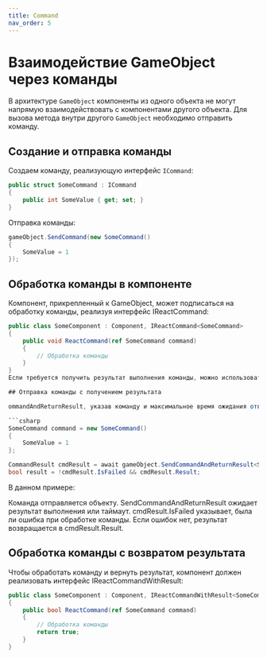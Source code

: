 ```yaml
---
title: Command
nav_order: 5
---
```


# Взаимодействие GameObject через команды

В архитектуре `GameObject` компоненты из одного объекта не могут напрямую взаимодействовать с компонентами другого объекта. Для вызова метода внутри другого `GameObject` необходимо отправить команду.

## Создание и отправка команды

Создаем команду, реализующую интерфейс `ICommand`:

```csharp
public struct SomeCommand : ICommand
{
    public int SomeValue { get; set; }
}
```

Отправка команды:

```csharp
gameObject.SendCommand(new SomeCommand()
{
    SomeValue = 1
});
```

## Обработка команды в компоненте

Компонент, прикрепленный к GameObject, может подписаться на обработку команды, реализуя интерфейс IReactCommand:

```csharp
public class SomeComponent : Component, IReactCommand<SomeCommand>
{
    public void ReactCommand(ref SomeCommand command)
    {
        // Обработка команды
    }
}
Если требуется получить результат выполнения команды, можно использовать метод SendC```

## Отправка команды с получением результата

ommandAndReturnResult, указав команду и максимальное время ожидания ответа (в миллисекундах):

```csharp
SomeCommand command = new SomeCommand()
{
    SomeValue = 1
};

CommandResult cmdResult = await gameObject.SendCommandAndReturnResult<SomeCommand, bool>(command, 1_000);
bool result = !cmdResult.IsFailed && cmdResult.Result;
```

В данном примере:

Команда отправляется объекту.
SendCommandAndReturnResult ожидает результат выполнения или таймаут.
cmdResult.IsFailed указывает, была ли ошибка при обработке команды.
Если ошибок нет, результат возвращается в cmdResult.Result.

## Обработка команды с возвратом результата

Чтобы обработать команду и вернуть результат, компонент должен реализовать интерфейс IReactCommandWithResult:

```csharp
public class SomeComponent : Component, IReactCommandWithResult<SomeCommand, bool>
{
    public bool ReactCommand(ref SomeCommand command)
    {
        // Обработка команды
        return true;
    }
}
```